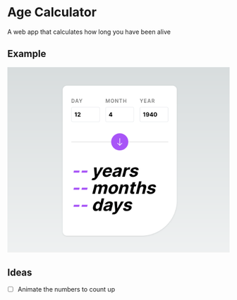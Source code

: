 # Age Calculator
A web app that calculates how long you have been alive

## Example
![](https://github.com/Lewisjohnward/age-calculator-nextjs/blob/main/example/example.gif?raw=true)

## Ideas
- [ ] Animate the numbers to count up
